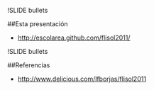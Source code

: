 !SLIDE bullets

##Esta presentación

* http://escolarea.github.com/flisol2011/

!SLIDE bullets

##Referencias

* http://www.delicious.com/lfborjas/flisol2011
